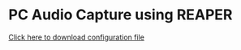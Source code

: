 # PC Audio Capture using REAPER

[Click here to download configuration file](https://github.com/carloswunsche/pc-audio-capture/blob/main/Audio_Capture.ReaperConfigZip)
